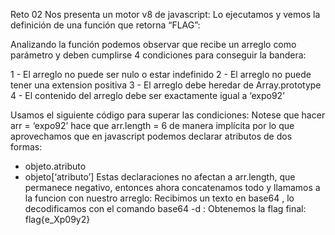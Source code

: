 Reto 02
Nos presenta un motor v8 de javascript:
Lo ejecutamos y vemos la definición de una función que retorna “FLAG”:


 
Analizando la función podemos observar que recibe un arreglo como parámetro y deben cumplirse 
4 condiciones para conseguir la bandera: 
 
1 - El arreglo no puede ser nulo o estar indefinido
2 - El arreglo no puede tener una extension positiva
3 - El arreglo debe heredar de Array.prototype
4 - El contenido del arreglo debe ser exactamente igual a ‘expo92’
 
Usamos el siguiente código para superar las condiciones:
Notese que hacer arr = ‘expo92’ hace que arr.length = 6 de manera implícita por lo que 
aprovechamos que en javascript podemos declarar atributos de dos formas:
- objeto.atributo
- objeto[‘atributo’]
Estas declaraciones no afectan a arr.length, que permanece negativo, entonces ahora concatenamos 
todo y llamamos a la funcion con nuestro arreglo:
Recibimos un texto en base64 , lo decodificamos con el comando base64 -d :
 Obtenemos la flag final: flag{e_Xp09y2}
